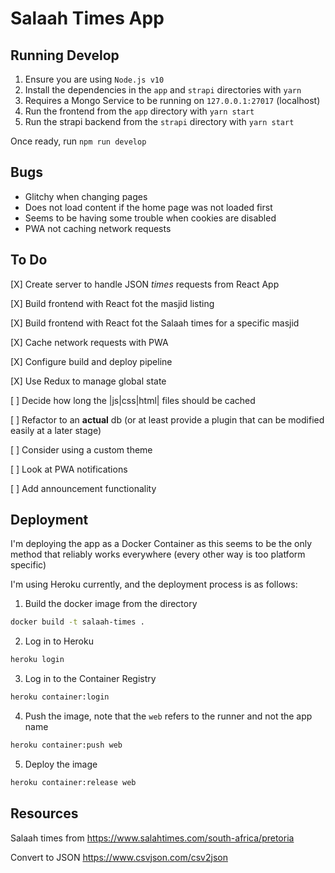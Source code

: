 # Salaah Times App

## Running Develop

1. Ensure you are using `Node.js v10`
2. Install the dependencies in the `app` and `strapi` directories with `yarn`
3. Requires a Mongo Service to be running on `127.0.0.1:27017` (localhost)
4. Run the frontend from the `app` directory with `yarn start`
5. Run the strapi backend from the `strapi` directory with `yarn start`

Once ready, run `npm run develop`

## Bugs

- Glitchy when changing pages
- Does not load content if the home page was not loaded first
- Seems to be having some trouble when cookies are disabled
- PWA not caching network requests

## To Do

[X] Create server to handle JSON _times_ requests from React App

[X] Build frontend with React fot the masjid listing

[X] Build frontend with React fot the Salaah times for a specific masjid

[X] Cache network requests with PWA

[X] Configure build and deploy pipeline

[X] Use Redux to manage global state

[ ] Decide how long the |js|css|html| files should be cached

[ ] Refactor to an **actual** db (or at least provide a plugin that can be modified easily at a later stage)

[ ] Consider using a custom theme

[ ] Look at PWA notifications

[ ] Add announcement functionality

## Deployment

I'm deploying the app as a Docker Container as this seems to be the only method that reliably works everywhere (every other way is too platform specific)

I'm using Heroku currently, and the deployment process is as follows:

1. Build the docker image from the directory

```bash
docker build -t salaah-times .
```

2. Log in to Heroku

```bash
heroku login
```

3. Log in to the Container Registry

```bash
heroku container:login
```

4. Push the image, note that the `web` refers to the runner and not the app name

```bash
heroku container:push web
```

5. Deploy the image

```bash
heroku container:release web
```

## Resources

Salaah times from
https://www.salahtimes.com/south-africa/pretoria

Convert to JSON
https://www.csvjson.com/csv2json
